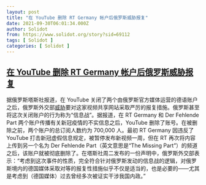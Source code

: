 ```yaml
---
layout: post
title: "在 YouTube 删除 RT Germany 帐户后俄罗斯威胁报复"
date: 2021-09-30T06:01:34.000Z
author: Solidot
from: https://www.solidot.org/story?sid=69112
tags: [ Solidot ]
categories: [ Solidot ]
---
```

<!--1632981694000-->
[在 YouTube 删除 RT Germany 帐户后俄罗斯威胁报复](https://www.solidot.org/story?sid=69112)
------

<div>
据俄罗斯塔斯社报道，在 YouTube 关闭了两个由俄罗斯官方媒体运营的德语账户之后，俄罗斯外交部<a href="https://gizmodo.com/russia-threatens-retaliation-after-youtube-deletes-rt-g-1847765519">威胁</a>要对这家视频共享网站采取严厉的报复措施。俄罗斯甚至将这次关闭账户的行为称为“信息战”。据报道，在 RT Germany 和 Der Fehlende Part 两个账户传播有关新冠疫情的不实信息之后，YouTube 删除了账号。在被删除之前，两个账户的总订阅人数约为 700,000 人。最初 RT Germany 因违反了 YouTube 打击新冠虚假信息规定，被暂停发布新视频一周，但在 RT 再次将内容上传到另一个名为 Der Fehlende Part（英文意思是“The Missing Part”）的频道之后，该账户就被彻底删除了。在塔斯社周二发布的一份声明中，俄罗斯外交部表示：“考虑到这次事件的性质，完全符合针对俄罗斯发动的信息战的逻辑，对俄罗斯境内的德国媒体采取对等的报复性措施似乎不仅是适当的，也是必要的——尤其是考虑到（德国媒体）过去曾经多次被证实干涉我国内政。”
</div>
